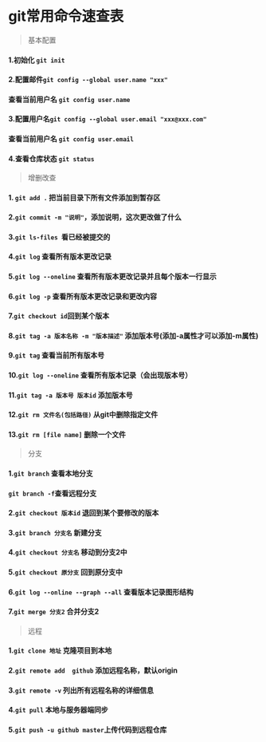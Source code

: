 # git常用命令速查表

> 基本配置

#### 1.初始化 `git init`

#### 2.配置邮件`git config --global user.name "xxx" `

#### 查看当前用户名 `git config user.name`

#### 3.配置用户名`git config --global user.email "xxx@xxx.com"  `

#### 查看当前用户名 `git config user.email`

#### 4.查看仓库状态 `git status`

> 增删改查

#### 1. `git add .` 把当前目录下所有文件添加到暂存区

#### 2.`git commit -m "说明"`，添加说明，这次更改做了什么

#### 3.`git ls-files `看已经被提交的

#### 4.`git log` 查看所有版本更改记录

#### 5.`git log --oneline` 查看所有版本更改记录并且每个版本一行显示

#### 6.`git log -p` 查看所有版本更改记录和更改内容

#### 7.`git checkout id`回到某个版本

#### 8.`git tag -a 版本名称 -m "版本描述"` 添加版本号(添加-a属性才可以添加-m属性)

#### 9.`git tag` 查看当前所有版本号

#### 10.`git log --oneline` 查看所有版本记录（会出现版本号）

#### 11.`git tag -a 版本号 版本id` 添加版本号

#### 12.`git rm 文件名(包括路径)` 从git中删除指定文件

#### 13.`git rm [file name]` 删除一个文件

> 分支

#### 1.`git branch` 查看本地分支

#### `git branch -f`查看远程分支

#### 2.`git checkout 版本id` 退回到某个要修改的版本

#### 3.`git branch 分支名` 新建分支

#### 4.`git checkout 分支名` 移动到分支2中

#### 5.`git checkout 原分支` 回到原分支中

#### 6.`git log --online --graph --all` 查看版本记录图形结构

#### 7.`git merge 分支2` 合并分支2

> 远程

#### 1.`git clone 地址` 克隆项目到本地

#### 2.`git remote add  github`  添加远程名称，默认origin

#### 3.`git remote -v` 列出所有远程名称的详细信息

#### 4.`git pull` 本地与服务器端同步

#### 5.`git push -u github master`上传代码到远程仓库